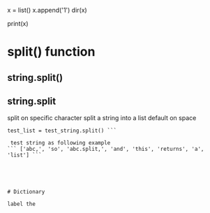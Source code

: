 x = list()
x.append('1')
dir(x)

print(x)

# split() function
## string.split()
## string.split
split on specific character
split a string into a list default on space
```test_string = ' abc, so abc.split, and this returns a list'
test_list = test_string.split() ```

 test string as following example
``` ['abc,', 'so', 'abc.split,', 'and', 'this', 'returns', 'a', 'list'] ```





# Dictionary

label the
